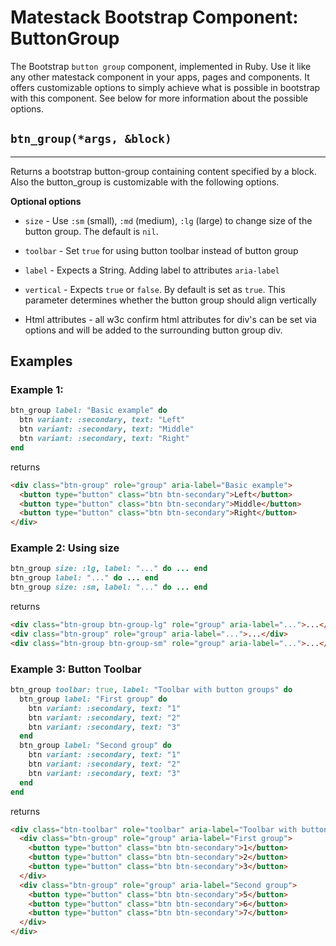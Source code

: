 # Matestack Bootstrap Component: ButtonGroup

The Bootstrap `button group` component, implemented in Ruby. Use it like any other matestack component in your apps, pages and components. It offers customizable options to simply achieve what is possible in bootstrap with this component. See below for more information about the possible options.

## `btn_group(*args, &block)`
----

Returns a bootstrap button-group containing content specified by a block. Also the button_group is customizable with the following options. 

**Optional options**

* `size` - Use `:sm` (small), `:md` (medium), `:lg` (large) to change size of the button group. The default is `nil`.

* `toolbar` - Set `true` for using button toolbar instead of button group

* `label` - Expects a String. Adding label to attributes `aria-label`

* `vertical` - Expects `true` or `false`. By default is set as `true`. This parameter determines whether the button group should align vertically

* Html attributes - all w3c confirm html attributes for div's can be set via options and will be added to the surrounding button group div.

## Examples

### Example 1: 

```ruby
btn_group label: "Basic example" do 
  btn variant: :secondary, text: "Left"
  btn variant: :secondary, text: "Middle"
  btn variant: :secondary, text: "Right"
end
```

returns

```html
<div class="btn-group" role="group" aria-label="Basic example">
  <button type="button" class="btn btn-secondary">Left</button>
  <button type="button" class="btn btn-secondary">Middle</button>
  <button type="button" class="btn btn-secondary">Right</button>
</div>
```

### Example 2: Using size

```ruby
btn_group size: :lg, label: "..." do ... end
btn_group label: "..." do ... end
btn_group size: :sm, label: "..." do ... end
```

returns

```html
<div class="btn-group btn-group-lg" role="group" aria-label="...">...</div>
<div class="btn-group" role="group" aria-label="...">...</div>
<div class="btn-group btn-group-sm" role="group" aria-label="...">...</div>
```

### Example 3: Button Toolbar

```ruby
btn_group toolbar: true, label: "Toolbar with button groups" do
  btn_group label: "First group" do 
    btn variant: :secondary, text: "1"
    btn variant: :secondary, text: "2"
    btn variant: :secondary, text: "3"
  end
  btn_group label: "Second group" do 
    btn variant: :secondary, text: "1"
    btn variant: :secondary, text: "2"
    btn variant: :secondary, text: "3"
  end
end
```

returns

```html
<div class="btn-toolbar" role="toolbar" aria-label="Toolbar with button groups">
  <div class="btn-group" role="group" aria-label="First group">
    <button type="button" class="btn btn-secondary">1</button>
    <button type="button" class="btn btn-secondary">2</button>
    <button type="button" class="btn btn-secondary">3</button>
  </div>
  <div class="btn-group" role="group" aria-label="Second group">
    <button type="button" class="btn btn-secondary">5</button>
    <button type="button" class="btn btn-secondary">6</button>
    <button type="button" class="btn btn-secondary">7</button>
  </div>
</div>
```
